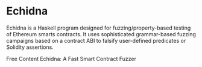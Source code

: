 # Echidna

Echidna is a Haskell program designed for fuzzing/property-based testing of Ethereum smarts contracts. It uses sophisticated grammar-based fuzzing campaigns based on a contract ABI to falsify user-defined predicates or Solidity assertions. 

<ResourceGroupTitle>Free Content</ResourceGroupTitle>
<BadgeLink colorScheme='yellow' badgeText='Read' href='https://github.com/crytic/echidna/blob/master/README.md'>Echidna: A Fast Smart Contract Fuzzer</BadgeLink>
